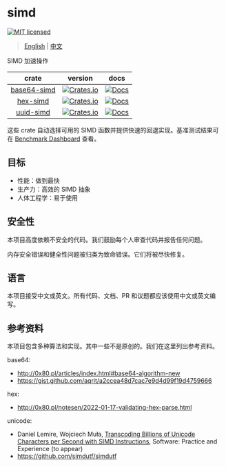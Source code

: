# simd

[![MIT licensed][mit-badge]][mit-url]

[mit-badge]: https://img.shields.io/badge/license-MIT-blue.svg
[mit-url]: ./LICENSE

> [English](./README.md) | [中文](./README.zh-CN.md)

SIMD 加速操作

|                crate                 |                                                version                                                |                                      docs                                      |
| :----------------------------------: | :---------------------------------------------------------------------------------------------------: | :----------------------------------------------------------------------------: |
| [base64-simd](./crates/base64-simd/) | [![Crates.io](https://img.shields.io/crates/v/base64-simd.svg)](https://crates.io/crates/base64-simd) | [![Docs](https://docs.rs/base64-simd/badge.svg)](https://docs.rs/base64-simd/) |
|    [hex-simd](./crates/hex-simd/)    |    [![Crates.io](https://img.shields.io/crates/v/hex-simd.svg)](https://crates.io/crates/hex-simd)    |    [![Docs](https://docs.rs/hex-simd/badge.svg)](https://docs.rs/hex-simd/)    |
|   [uuid-simd](./crates/uuid-simd/)   |   [![Crates.io](https://img.shields.io/crates/v/uuid-simd.svg)](https://crates.io/crates/uuid-simd)   |   [![Docs](https://docs.rs/uuid-simd/badge.svg)](https://docs.rs/uuid-simd/)   |

这些 crate 自动选择可用的 SIMD 函数并提供快速的回退实现。基准测试结果可在 [Benchmark Dashboard](https://github.com/Nugine/simd/issues/25) 查看。

## 目标

+ 性能：做到最快
+ 生产力：高效的 SIMD 抽象
+ 人体工程学：易于使用

## 安全性

本项目高度依赖不安全的代码。我们鼓励每个人审查代码并报告任何问题。

内存安全错误和健全性问题被归类为致命错误。它们将被尽快修复。

## 语言

本项目接受中文或英文。所有代码、文档、PR 和议题都应该使用中文或英文编写。

## 参考资料

本项目包含多种算法和实现。其中一些不是原创的。我们在这里列出参考资料。

base64:

+ <http://0x80.pl/articles/index.html#base64-algorithm-new>
+ <https://gist.github.com/aqrit/a2ccea48d7cac7e9d4d99f19d4759666>

hex:

+ <http://0x80.pl/notesen/2022-01-17-validating-hex-parse.html>

unicode:

+ Daniel Lemire, Wojciech Muła,  [Transcoding Billions of Unicode Characters per Second with SIMD Instructions](https://arxiv.org/abs/2109.10433), Software: Practice and Experience (to appear)
+ <https://github.com/simdutf/simdutf>
